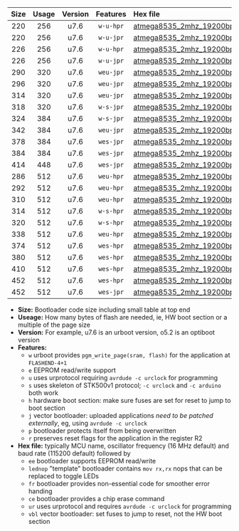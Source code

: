 |Size|Usage|Version|Features|Hex file|
|:-:|:-:|:-:|:-:|:--|
|220|256|u7.6|`w-u-hpr`|[atmega8535_2mhz_19200bps_ur.hex](https://raw.githubusercontent.com/stefanrueger/urboot/main//atmega8535_2mhz_19200bps_ur.hex)|
|220|256|u7.6|`w-u-jpr`|[atmega8535_2mhz_19200bps_ur_vbl.hex](https://raw.githubusercontent.com/stefanrueger/urboot/main//atmega8535_2mhz_19200bps_ur_vbl.hex)|
|226|256|u7.6|`w-u-hpr`|[atmega8535_2mhz_19200bps_lednop_ur.hex](https://raw.githubusercontent.com/stefanrueger/urboot/main//atmega8535_2mhz_19200bps_lednop_ur.hex)|
|226|256|u7.6|`w-u-jpr`|[atmega8535_2mhz_19200bps_lednop_ur_vbl.hex](https://raw.githubusercontent.com/stefanrueger/urboot/main//atmega8535_2mhz_19200bps_lednop_ur_vbl.hex)|
|290|320|u7.6|`weu-jpr`|[atmega8535_2mhz_19200bps_ee_ur_vbl.hex](https://raw.githubusercontent.com/stefanrueger/urboot/main//atmega8535_2mhz_19200bps_ee_ur_vbl.hex)|
|296|320|u7.6|`weu-jpr`|[atmega8535_2mhz_19200bps_ee_lednop_ur_vbl.hex](https://raw.githubusercontent.com/stefanrueger/urboot/main//atmega8535_2mhz_19200bps_ee_lednop_ur_vbl.hex)|
|314|320|u7.6|`weu-jpr`|[atmega8535_2mhz_19200bps_ee_lednop_fr_ur_vbl.hex](https://raw.githubusercontent.com/stefanrueger/urboot/main//atmega8535_2mhz_19200bps_ee_lednop_fr_ur_vbl.hex)|
|318|320|u7.6|`w-s-jpr`|[atmega8535_2mhz_19200bps_vbl.hex](https://raw.githubusercontent.com/stefanrueger/urboot/main//atmega8535_2mhz_19200bps_vbl.hex)|
|324|384|u7.6|`w-s-jpr`|[atmega8535_2mhz_19200bps_lednop_vbl.hex](https://raw.githubusercontent.com/stefanrueger/urboot/main//atmega8535_2mhz_19200bps_lednop_vbl.hex)|
|342|384|u7.6|`weu-jpr`|[atmega8535_2mhz_19200bps_ee_lednop_fr_ce_ur_vbl.hex](https://raw.githubusercontent.com/stefanrueger/urboot/main//atmega8535_2mhz_19200bps_ee_lednop_fr_ce_ur_vbl.hex)|
|378|384|u7.6|`wes-jpr`|[atmega8535_2mhz_19200bps_ee_vbl.hex](https://raw.githubusercontent.com/stefanrueger/urboot/main//atmega8535_2mhz_19200bps_ee_vbl.hex)|
|384|384|u7.6|`wes-jpr`|[atmega8535_2mhz_19200bps_ee_lednop_vbl.hex](https://raw.githubusercontent.com/stefanrueger/urboot/main//atmega8535_2mhz_19200bps_ee_lednop_vbl.hex)|
|414|448|u7.6|`wes-jpr`|[atmega8535_2mhz_19200bps_ee_lednop_fr_vbl.hex](https://raw.githubusercontent.com/stefanrueger/urboot/main//atmega8535_2mhz_19200bps_ee_lednop_fr_vbl.hex)|
|286|512|u7.6|`weu-hpr`|[atmega8535_2mhz_19200bps_ee_ur.hex](https://raw.githubusercontent.com/stefanrueger/urboot/main//atmega8535_2mhz_19200bps_ee_ur.hex)|
|292|512|u7.6|`weu-hpr`|[atmega8535_2mhz_19200bps_ee_lednop_ur.hex](https://raw.githubusercontent.com/stefanrueger/urboot/main//atmega8535_2mhz_19200bps_ee_lednop_ur.hex)|
|310|512|u7.6|`weu-hpr`|[atmega8535_2mhz_19200bps_ee_lednop_fr_ur.hex](https://raw.githubusercontent.com/stefanrueger/urboot/main//atmega8535_2mhz_19200bps_ee_lednop_fr_ur.hex)|
|314|512|u7.6|`w-s-hpr`|[atmega8535_2mhz_19200bps.hex](https://raw.githubusercontent.com/stefanrueger/urboot/main//atmega8535_2mhz_19200bps.hex)|
|320|512|u7.6|`w-s-hpr`|[atmega8535_2mhz_19200bps_lednop.hex](https://raw.githubusercontent.com/stefanrueger/urboot/main//atmega8535_2mhz_19200bps_lednop.hex)|
|338|512|u7.6|`weu-hpr`|[atmega8535_2mhz_19200bps_ee_lednop_fr_ce_ur.hex](https://raw.githubusercontent.com/stefanrueger/urboot/main//atmega8535_2mhz_19200bps_ee_lednop_fr_ce_ur.hex)|
|374|512|u7.6|`wes-hpr`|[atmega8535_2mhz_19200bps_ee.hex](https://raw.githubusercontent.com/stefanrueger/urboot/main//atmega8535_2mhz_19200bps_ee.hex)|
|380|512|u7.6|`wes-hpr`|[atmega8535_2mhz_19200bps_ee_lednop.hex](https://raw.githubusercontent.com/stefanrueger/urboot/main//atmega8535_2mhz_19200bps_ee_lednop.hex)|
|410|512|u7.6|`wes-hpr`|[atmega8535_2mhz_19200bps_ee_lednop_fr.hex](https://raw.githubusercontent.com/stefanrueger/urboot/main//atmega8535_2mhz_19200bps_ee_lednop_fr.hex)|
|452|512|u7.6|`wes-hpr`|[atmega8535_2mhz_19200bps_ee_lednop_fr_ce.hex](https://raw.githubusercontent.com/stefanrueger/urboot/main//atmega8535_2mhz_19200bps_ee_lednop_fr_ce.hex)|
|452|512|u7.6|`wes-jpr`|[atmega8535_2mhz_19200bps_ee_lednop_fr_ce_vbl.hex](https://raw.githubusercontent.com/stefanrueger/urboot/main//atmega8535_2mhz_19200bps_ee_lednop_fr_ce_vbl.hex)|

- **Size:** Bootloader code size including small table at top end
- **Useage:** How many bytes of flash are needed, ie, HW boot section or a multiple of the page size
- **Version:** For example, u7.6 is an urboot version, o5.2 is an optiboot version
- **Features:**
  + `w` urboot provides `pgm_write_page(sram, flash)` for the application at `FLASHEND-4+1`
  + `e` EEPROM read/write support
  + `u` uses urprotocol requiring `avrdude -c urclock` for programming
  + `s` uses skeleton of STK500v1 protocol; `-c urclock` and `-c arduino` both work
  + `h` hardware boot section: make sure fuses are set for reset to jump to boot section
  + `j` vector bootloader: uploaded applications *need to be patched externally*, eg, using `avrdude -c urclock`
  + `p` bootloader protects itself from being overwritten
  + `r` preserves reset flags for the application in the register R2
- **Hex file:** typically MCU name, oscillator frequency (16 MHz default) and baud rate (115200 default) followed by
  + `ee` bootloader supports EEPROM read/write
  + `lednop` "template" bootloader contains `mov rx,rx` nops that can be replaced to toggle LEDs
  + `fr` bootloader provides non-essential code for smoother error handing
  + `ce` bootloader provides a chip erase command
  + `ur` uses urprotocol and requires `avrdude -c urclock` for programming
  + `vbl` vector bootloader: set fuses to jump to reset, not the HW boot section
